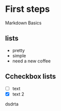 # First steps

Markdown Basics

## lists

- pretty
- simple
- need a new coffee

## Ccheckbox lists

- [ ] text
- [x] text 2

dsdrta

